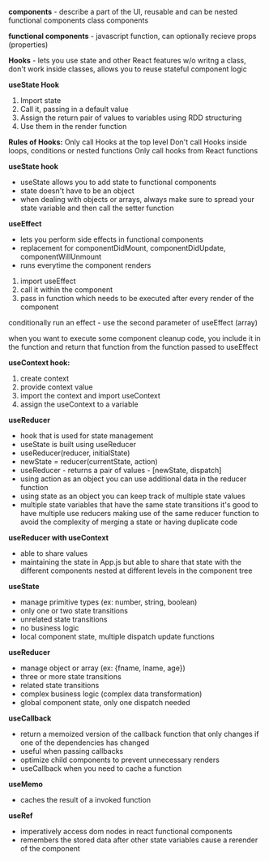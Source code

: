 **components** - describe a part of the UI, reusable and can be nested
	functional components
	class components

**functional components** - javascript function, can optionally recieve props (properties)


**Hooks** - lets you use state and other React features w/o writng a class, don't work inside classes, allows you to reuse stateful component logic

**useState Hook**
1. Import state
2. Call it, passing in a default value
3. Assign the return pair of values to variables using RDD structuring
4. Use them in the render function

**Rules of Hooks:**
Only call Hooks at the top level
Don't call Hooks inside loops, conditions or nested functions
Only call hooks from React functions

**useState hook**
- useState allows you to add state to functional components
- state doesn't have to be an object
- when dealing with objects or arrays, always make sure to spread your state variable and then call the setter function

**useEffect**
- lets you perform side effects in functional components
- replacement for componentDidMount, componentDidUpdate, componentWillUnmount
- runs everytime the component renders

1. import useEffect
2. call it within the component
3. pass in function which needs to be executed after every render of the component

conditionally run an effect - use the second parameter of useEffect (array)

when you want to execute some component cleanup code, you include it in the function and return that function from the function passed to useEffect

**useContext hook:**
1. create context
2. provide context value
3. import the context and import useContext
4. assign the useContext to a variable


**useReducer**
- hook that is used for state management
- useState is built using useReducer
- useReducer(reducer, initialState)
- newState = reducer(currentState, action)
- useReducer - returns a pair of values - [newState, dispatch]
- using action as an object you can use additional data in the reducer function
- using state as an object you can keep track of multiple state values
- multiple state variables that have the same state transitions it's good to have multiple use reducers making use of the same reducer function to avoid the complexity of merging a state or having duplicate code


**useReducer with useContext**
- able to share values
- maintaining the state in App.js but able to share that state with the different components nested at different levels in the component tree


**useState**
- manage primitive types (ex: number, string, boolean)
- only one or two state transitions
- unrelated state transitions
- no business logic
- local component state, multiple dispatch update functions

**useReducer**
- manage object or array (ex: {fname, lname, age})
- three or more state transitions
- related state transitions
- complex business logic (complex data transformation) 
- global component state, only one dispatch needed

**useCallback**
- return a memoized version of the callback function that only changes if one of the dependencies has changed
- useful when passing callbacks
- optimize child components to prevent unnecessary renders
- useCallback when you need to cache a function

**useMemo**
- caches the result of a invoked function

**useRef**
- imperatively access dom nodes in react functional components
- remembers the stored data after other state variables cause a rerender of the component